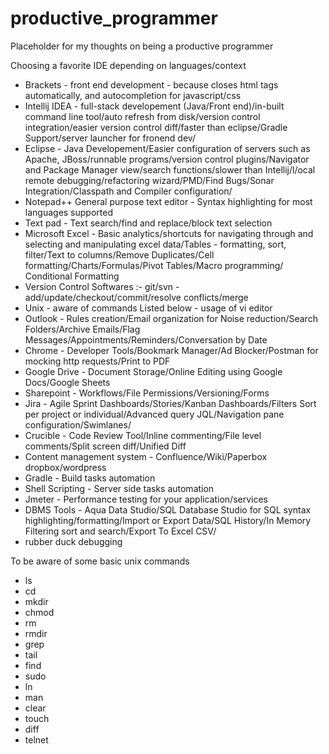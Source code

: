 # productive_programmer
Placeholder for my thoughts on being a productive programmer

Choosing a favorite IDE depending on languages/context

* Brackets - front end development - because closes html tags automatically, and autocompletion for javascript/css
* Intellij IDEA - full-stack developement (Java/Front end)/in-built command line tool/auto refresh from disk/version control integration/easier version control diff/faster than eclipse/Gradle Support/server launcher for fronend dev/
* Eclipse - Java Developement/Easier configuration of servers such as Apache, JBoss/runnable programs/version control plugins/Navigator and Package Manager view/search functions/slower than Intellij/l/ocal remote debugging/refactoring wizard/PMD/Find Bugs/Sonar Integration/Classpath and Compiler configuration/
* Notepad++ General purpose text editor - Syntax highlighting for most languages supported
* Text pad - Text search/find and replace/block text selection 
* Microsoft Excel - Basic analytics/shortcuts for navigating through and selecting and manipulating excel data/Tables - formatting, sort, filter/Text to columns/Remove Duplicates/Cell formatting/Charts/Formulas/Pivot Tables/Macro programming/ Conditional Formatting
* Version Control Softwares :- git/svn - add/update/checkout/commit/resolve conflicts/merge
* Unix - aware of commands Listed below - usage of vi editor
* Outlook - Rules creation/Email organization for Noise reduction/Search Folders/Archive Emails/Flag Messages/Appointments/Reminders/Conversation by Date
* Chrome - Developer Tools/Bookmark Manager/Ad Blocker/Postman for mocking http requests/Print to PDF
* Google Drive - Document Storage/Online Editing using Google Docs/Google Sheets
* Sharepoint - Workflows/File Permissions/Versioning/Forms
* Jira - Agile Sprint Dashboards/Stories/Kanban Dashboards/Filters Sort per project or individual/Advanced query JQL/Navigation pane configuration/Swimlanes/
* Crucible - Code Review Tool/Inline commenting/File level comments/Split screen diff/Unified Diff
* Content management system - Confluence/Wiki/Paperbox dropbox/wordpress
* Gradle - Build tasks automation
* Shell Scripting - Server side tasks automation 
* Jmeter - Performance testing for your application/services
* DBMS Tools - Aqua Data Studio/SQL Database Studio for SQL syntax highlighting/formatting/Import or Export Data/SQL History/In Memory Filtering sort and search/Export To Excel CSV/
* rubber duck debugging

To be aware of some basic unix commands

* ls
* cd
* mkdir
* chmod
* rm 
* rmdir
* grep
* tail
* find
* sudo
* ln
* man
* clear
* touch
* diff
* telnet

